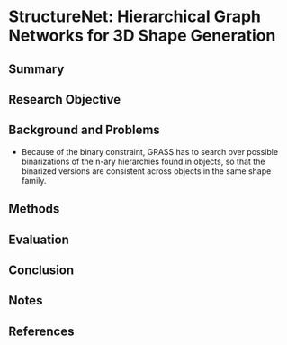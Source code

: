 # StructureNet: Hierarchical Graph Networks for 3D Shape Generation

## Summary

## Research Objective

## Background and Problems
- Because of the binary constraint, GRASS has to search over possible binarizations of the n-ary hierarchies found in objects, so that the binarized versions are consistent across objects in the same shape family.
## Methods

## Evaluation

## Conclusion

## Notes

## References
<!--stackedit_data:
eyJoaXN0b3J5IjpbLTc2NzMzMTE2NV19
-->